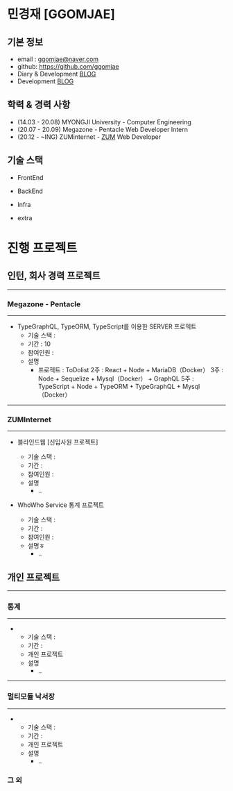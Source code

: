 # 민경재 [GGOMJAE]

## 기본 정보

-   email : ggomjae@naver.com
-   github: https://github.com/ggomjae
-   Diary & Development [BLOG](https://blog.naver.com/ggomjae)
-   Development [BLOG](https://velog.io/@ggomjae)

## 학력 & 경력 사항 

- (14.03 - 20.08) MYONGJI University - Computer Engineering
- (20.07 - 20.09) Megazone - Pentacle Web Developer Intern
- (20.12 -  ~ING) ZUMinternet - [ZUM](https://zum.com/) Web Developer 

## 기술 스택

-   FrontEnd

-   BackEnd

-   Infra

-   extra

# 진행 프로젝트


## 인턴, 회사 경력 프로젝트
---
### Megazone - Pentacle
---
-   TypeGraphQL, TypeORM, TypeScript를 이용한 SERVER 프로젝트
    -   기술 스택 :
    -   기간 : 10
    -   참여인원 :
    -   설명
        -   프로젝트 : ToDolist
            2주 : React + Node + MariaDB（Docker）
            3주 : Node + Sequelize + Mysql（Docker） + GraphQL
            5주 : TypeScript + Node + TypeORM + TypeGraphQL + Mysql（Docker）


---
### ZUMInternet
---
-   블라인드웹 [신입사원 프로젝트]
    -   기술 스택 :
    -   기간 :
    -   참여인원 :
    -   설명
        -   ..

-   WhoWho Service 통계 프로젝트
    -   기술 스택 :
    -   기간 :
    -   참여인원 :
    -   설명ㅎ
        -   ..

## 개인 프로젝트
---
### 통계
---
-   
    -   기술 스택 : 
    -   기간 : 
    -   개인 프로젝트
    -   설명
        -   ..

---
### 멀티모듈 낙서장
---
-   
    -   기술 스택 : 
    -   기간 : 
    -   개인 프로젝트
    -   설명
        -   ..
### 그 외

